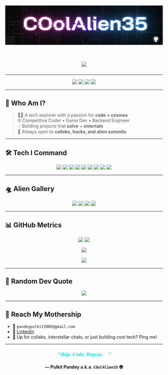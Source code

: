 <!-- Banner -->
<p align="center">
  <img src="banner.png" alt="Pulkit Pandey aka COolAlien35 Banner" />
</p>

<!-- Typing Animation -->
<h1 align="center">
  <img src="https://readme-typing-svg.demolab.com?font=Orbitron&size=32&pause=1000&color=00F7FF&center=true&vCenter=true&width=800&height=120&lines=%F0%9F%91%8B+Greetings%2C+Earthlings!+I'm+COolAlien35;%F0%9F%9A%80+Fluent+in+Python%2C+C%2B%2B%2C+Unity%2C+and+Sarcasm;%F0%9F%91%BD+Crafting+AI+that+may+or+may+not+take+over;%F0%9F%8C%8E+Powered+by+Coffee+%2B+Star+Dust" />

</h1>

---

<!-- ✨ Alien Dashboard Badges -->
<p align="center">
  <img src="https://img.shields.io/badge/B.Tech%20@%20IIITB-101010?style=for-the-badge&logo=bookstack&logoColor=white&labelColor=2e2e2e&color=7d00ff" />
  <img src="https://img.shields.io/badge/Unity%20Dev-🕹️-00bfff?style=for-the-badge&labelColor=111&color=00d1ff" />
  <img src="https://img.shields.io/badge/AI%2FML%20Explorer-🚀-ff1493?style=for-the-badge&labelColor=1f1f1f&color=ff69b4" />
  <img src="https://img.shields.io/badge/Game%20Designer-👾-ffcc00?style=for-the-badge&labelColor=202020&color=fafa33" />
</p>

---

## 👾 Who Am I?

> 👨‍🚀 A tech explorer with a passion for **code + cosmos**  
> 🤓 Competitive Coder • Game Dev • Backend Engineer  
> 💡 Building projects that **solve** + **entertain**  
> 🤝 Always open to **collabs, hacks, and alien summits**

---

## 🛠️ Tech I Command

<p align="center">
  <img src="https://cdn.jsdelivr.net/gh/devicons/devicon/icons/python/python-original.svg" width="50"/>
  <img src="https://cdn.jsdelivr.net/gh/devicons/devicon/icons/flask/flask-original.svg" width="50"/>
  <img src="https://cdn.jsdelivr.net/gh/devicons/devicon/icons/cplusplus/cplusplus-original.svg" width="50"/>
  <img src="https://cdn.jsdelivr.net/gh/devicons/devicon/icons/csharp/csharp-original.svg" width="50"/>
  <img src="https://cdn.jsdelivr.net/gh/devicons/devicon/icons/html5/html5-original.svg" width="50"/>
  <img src="https://cdn.jsdelivr.net/gh/devicons/devicon/icons/unity/unity-original.svg" width="50"/>
  <img src="https://cdn.jsdelivr.net/gh/devicons/devicon/icons/jupyter/jupyter-original.svg" width="50"/>
  <img src="https://cdn.jsdelivr.net/gh/devicons/devicon/icons/numpy/numpy-original.svg" width="50"/>
  <img src="https://cdn.jsdelivr.net/gh/devicons/devicon/icons/pandas/pandas-original.svg" width="50"/>
</p>

---

## 🛸 Alien Gallery

<p align="center">
  <img src="assets/alien_dance1.gif" width="100"/>
  <img src="assets/alien_dance2.gif" width="100"/>
  <img src="assets/alien_vibe.gif" width="100"/>
  <img src="assets/spaceship.gif" width="100"/>
</p>

---

## 📊 GitHub Metrics

<p align="center">
  <img src="https://github-readme-stats.vercel.app/api?username=COolAlien35&show_icons=true&theme=tokyonight&hide_border=true&custom_title=Alien%20Activity%20Log" height="170"/>
  <img src="https://github-readme-stats.vercel.app/api/top-langs/?username=COolAlien35&layout=compact&theme=tokyonight&hide_border=true" height="170"/>
</p>

<p align="center">
  <img src="https://streak-stats.demolab.com?user=COolAlien35&theme=tokyonight&date_format=M%20j%5B%2C%20Y%5D&fire=FF6B6B" />
</p>

<p align="center">
  <img src="https://github-profile-trophy.vercel.app/?username=COolAlien35&theme=tokyonight&column=7&margin-w=5&no-bg=true&no-frame=true" />
</p>

---

## 🧠 Random Dev Quote

<p align="center">
  <img src="https://quotes-github-readme.vercel.app/api?type=horizontal&theme=tokyonight" />
</p>

---

## 📡 Reach My Mothership

- 📧 `pandeypulkit2005@gmail.com`
- 🔗 [LinkedIn](https://www.linkedin.com/in/pulkit-pandey-b13076319/)
- 🧃 Up for collabs, interstellar chats, or just building cool tech? Ping me!

---

<h3 align="center" style="color:#00F7FF; font-family:Orbitron;">"Ship. Code. Repeat. 🚀"</h3>
<h4 align="center">— Pulkit Pandey a.k.a. <code>COolAlien35</code> 👽</h4>
